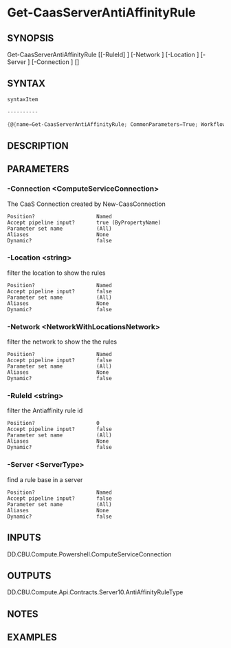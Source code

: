 ﻿Get-CaasServerAntiAffinityRule
===================

## SYNOPSIS

Get-CaasServerAntiAffinityRule [[-RuleId] <string>] [-Network <NetworkWithLocationsNetwork>] [-Location <string>] [-Server <ServerType>] [-Connection <ComputeServiceConnection>] [<CommonParameters>]


## SYNTAX
```powershell
syntaxItem                                                                                                                

----------                                                                                                                

{@{name=Get-CaasServerAntiAffinityRule; CommonParameters=True; WorkflowCommonParameters=False; parameter=System.Object[]}}
```

## DESCRIPTION


## PARAMETERS
### -Connection &lt;ComputeServiceConnection&gt;
The CaaS Connection created by New-CaasConnection
```
Position?                    Named
Accept pipeline input?       true (ByPropertyName)
Parameter set name           (All)
Aliases                      None
Dynamic?                     false
```
 
### -Location &lt;string&gt;
filter the location to show the rules
```
Position?                    Named
Accept pipeline input?       false
Parameter set name           (All)
Aliases                      None
Dynamic?                     false
```
 
### -Network &lt;NetworkWithLocationsNetwork&gt;
filter the network to show the the rules
```
Position?                    Named
Accept pipeline input?       false
Parameter set name           (All)
Aliases                      None
Dynamic?                     false
```
 
### -RuleId &lt;string&gt;
filter the Antiaffinity rule id
```
Position?                    0
Accept pipeline input?       false
Parameter set name           (All)
Aliases                      None
Dynamic?                     false
```
 
### -Server &lt;ServerType&gt;
find a rule base in a server
```
Position?                    Named
Accept pipeline input?       false
Parameter set name           (All)
Aliases                      None
Dynamic?                     false
```

## INPUTS
DD.CBU.Compute.Powershell.ComputeServiceConnection


## OUTPUTS
DD.CBU.Compute.Api.Contracts.Server10.AntiAffinityRuleType


## NOTES


## EXAMPLES
